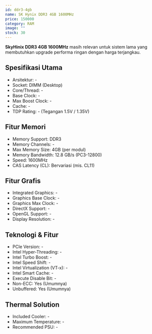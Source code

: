 ```yaml
---
id: ddr3-4gb
name: SK Hynix DDR3 4GB 1600MHz
price: 150000
category: RAM
image: ""
stock: 30
---
```


**SkyHinix DDR3 4GB 1600MHz** masih relevan untuk sistem lama yang membutuhkan upgrade performa ringan dengan harga terjangkau.

## Spesifikasi Utama

- Arsitektur: -
- Socket: DIMM (Desktop)
- Core/Thread: -
- Base Clock: -
- Max Boost Clock: -
- Cache: -
- TDP Rating: - (Tegangan 1.5V / 1.35V)

## Fitur Memori

- Memory Support: DDR3
- Memory Channels: -
- Max Memory Size: 4GB (per modul)
- Memory Bandwidth: 12.8 GB/s (PC3-12800)
- Speed: 1600MHz
- CAS Latency (CL): Bervariasi (mis. CL11)

## Fitur Grafis

- Integrated Graphics: -
- Graphics Base Clock: -
- Graphics Max Clock: -
- DirectX Support: -
- OpenGL Support: -
- Display Resolution: -

## Teknologi & Fitur

- PCIe Version: -
- Intel Hyper-Threading: -
- Intel Turbo Boost: -
- Intel Speed Shift: -
- Intel Virtualization (VT-x): -
- Intel Smart Cache: -
- Execute Disable Bit: -
- Non-ECC: Yes (Umumnya)
- Unbuffered: Yes (Umumnya)

## Thermal Solution

- Included Cooler: -
- Maximum Temperature: -
- Recommended PSU: -
